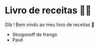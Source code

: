 # Livro de receitas :man_cook:

Olá ! Bem vindo ao meu livro de receitas :wave:

- Strogonoff de frango
- Pavê



